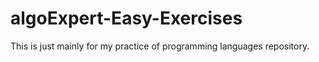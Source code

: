 # algoExpert-Easy-Exercises
This is just mainly for my practice of programming languages repository.
